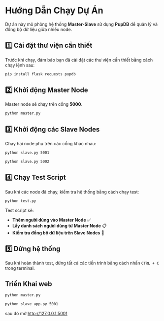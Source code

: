 # Hướng Dẫn Chạy Dự Án

Dự án này mô phỏng hệ thống **Master-Slave** sử dụng **PupDB** để quản lý và đồng bộ dữ liệu giữa nhiều node.

## 1️⃣ Cài đặt thư viện cần thiết
Trước khi chạy, đảm bảo bạn đã cài đặt các thư viện cần thiết bằng cách chạy lệnh sau:
```sh
pip install flask requests pupdb
```

## 2️⃣ Khởi động Master Node
Master node sẽ chạy trên cổng **5000**.
```sh
python master.py
```

## 3️⃣ Khởi động các Slave Nodes
Chạy hai node phụ trên các cổng khác nhau:
```sh
python slave.py 5001
```
```sh
python slave.py 5002
```

## 4️⃣ Chạy Test Script
Sau khi các node đã chạy, kiểm tra hệ thống bằng cách chạy test:
```sh
python test.py
```

Test script sẽ:
- **Thêm người dùng vào Master Node** ✅
- **Lấy danh sách người dùng từ Master Node** 📋
- **Kiểm tra đồng bộ dữ liệu trên Slave Nodes** 🔄

## 5️⃣ Dừng hệ thống
Sau khi hoàn thành test, dừng tất cả các tiến trình bằng cách nhấn `CTRL + C` trong terminal.


## Triển Khai web
```sh
python master.py
```
```sh
python slave_app.py 5001
```
sau đó mở http://127.0.0.1:5001



